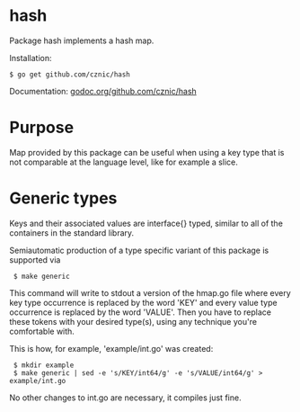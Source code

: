 # hash

Package hash implements a hash map.

Installation:

    $ go get github.com/cznic/hash

Documentation: [godoc.org/github.com/cznic/hash](http://godoc.org/github.com/cznic/hash)

# Purpose

Map provided by this package can be useful when using a key type that is not comparable at the language level, like for example a slice.

# Generic types

Keys and their associated values are interface{} typed, similar to all of the containers in the standard library.

Semiautomatic production of a type specific variant of this package is supported via

     $ make generic

This command will write to stdout a version of the hmap.go file where every key type occurrence is replaced by the word 'KEY' and every value type occurrence is replaced by the word 'VALUE'. Then you have to replace these tokens with your desired type(s), using any technique you're comfortable with.

This is how, for example, 'example/int.go' was created:

     $ mkdir example
     $ make generic | sed -e 's/KEY/int64/g' -e 's/VALUE/int64/g' > example/int.go

No other changes to int.go are necessary, it compiles just fine.
